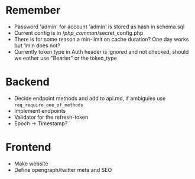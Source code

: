 # Remember
- Password 'admin' for account 'admin' is stored as hash in schema.sql
- Current config is in /_php_common_/secret_config.php
- There is for some reason a min-limit on cache duration? One day works but 1min does not?
- Currently token type in Auth header is ignored and not checked, should we eother use "Bearier" or the token_type

# Backend
- Decide endpoint methods and add to api.md, if ambiguies use `req_require_one_of_methods`
- Implement endpoints
- Validator for the refresh-token
- Epoch -> Timestamp?

# Frontend
- Make website
- Define opengraph/twitter meta and SEO
